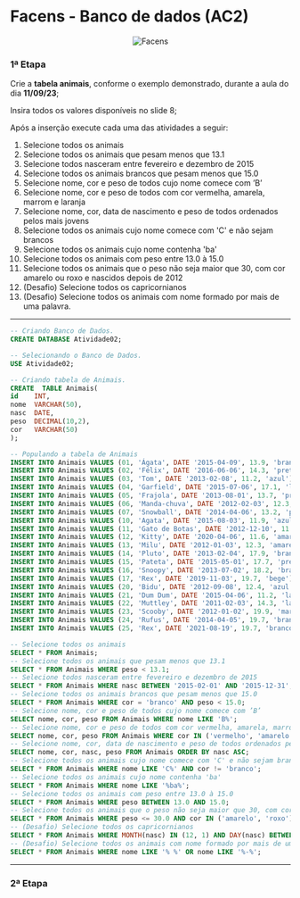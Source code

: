 # Facens - Banco de dados (AC2)

<div align="center">
	
![Facens](https://mlogu6g7z5ex.i.optimole.com/cb:RF8R~518a6/w:500/h:159/q:90/ig:avif/https://facens.br/wp-content/uploads/2021/03/logo-f-b.png)

</div>

### 1ª Etapa

Crie a **tabela animais**, conforme o exemplo demonstrado, durante a aula do dia **11/09/23**;

Insira todos os valores disponíveis no slide 8;

Após a inserção execute cada uma das atividades a seguir:

1. Selecione todos os animais
2. Selecione todos os animais que pesam menos que 13.1
3. Selecione todos nasceram entre fevereiro e dezembro de 2015
4. Selecione todos os animais brancos que pesam menos que 15.0
5. Selecione nome, cor e peso de todos cujo nome comece com ’B’
6. Selecione nome, cor e peso de todos com cor vermelha, amarela, marrom e laranja
7. Selecione nome, cor, data de nascimento e peso de todos ordenados pelos mais jovens
8. Selecione todos os animais cujo nome comece com 'C' e não sejam brancos
9. Selecione todos os animais cujo nome contenha 'ba'
10. Selecione todos os animais com peso entre 13.0 à 15.0
11. Selecione todos os animais que o peso não seja maior que 30, com cor amarelo ou roxo e nascidos depois de 2012
12. (Desafio) Selecione todos os capricornianos
13. (Desafio) Selecione todos os animais com nome formado por mais de uma palavra.

<hr>

```SQL
-- Criando Banco de Dados.
CREATE DATABASE Atividade02;

-- Selecionando o Banco de Dados.
USE Atividade02;

-- Criando tabela de Animais.
CREATE  TABLE Animais(
id    INT, 
nome  VARCHAR(50),
nasc  DATE, 
peso  DECIMAL(10,2),
cor   VARCHAR(50)
);

-- Populando a tabela de Animais
INSERT INTO Animais VALUES (01, 'Ágata', DATE '2015-04-09', 13.9, 'branco');
INSERT INTO Animais VALUES (02, 'Félix', DATE '2016-06-06', 14.3, 'preto');
INSERT INTO Animais VALUES (03, 'Tom', DATE '2013-02-08', 11.2, 'azul');
INSERT INTO Animais VALUES (04, 'Garfield', DATE '2015-07-06', 17.1, 'laranja');
INSERT INTO Animais VALUES (05, 'Frajola', DATE '2013-08-01', 13.7, 'preto');
INSERT INTO Animais VALUES (06, 'Manda-chuva', DATE '2012-02-03', 12.3, 'amarelo');
INSERT INTO Animais VALUES (07, 'Snowball', DATE '2014-04-06', 13.2, 'preto');
INSERT INTO Animais VALUES (10, 'Agata', DATE '2015-08-03', 11.9, 'azul');
INSERT INTO Animais VALUES (11, 'Gato de Botas', DATE '2012-12-10', 11.6, 'amarelo');
INSERT INTO Animais VALUES (12, 'Kitty', DATE '2020-04-06', 11.6, 'amarelo');
INSERT INTO Animais VALUES (13, 'Milu', DATE '2012-01-03', 12.3, 'amarelo');
INSERT INTO Animais VALUES (14, 'Pluto', DATE '2013-02-04', 17.9, 'branco');
INSERT INTO Animais VALUES (15, 'Pateta', DATE '2015-05-01', 17.7, 'preto');
INSERT INTO Animais VALUES (16, 'Snoopy', DATE '2013-07-02', 18.2, 'branco');
INSERT INTO Animais VALUES (17, 'Rex', DATE '2019-11-03', 19.7, 'bege');
INSERT INTO Animais VALUES (20, 'Bidu', DATE '2012-09-08', 12.4, 'azul');
INSERT INTO Animais VALUES (21, 'Dum Dum', DATE '2015-04-06', 11.2, 'laranja');
INSERT INTO Animais VALUES (22, 'Muttley', DATE '2011-02-03', 14.3, 'laranja');
INSERT INTO Animais VALUES (23, 'Scooby', DATE '2012-01-02', 19.9, 'marrom');
INSERT INTO Animais VALUES (24, 'Rufus', DATE '2014-04-05', 19.7, 'branco');
INSERT INTO Animais VALUES (25, 'Rex', DATE '2021-08-19', 19.7, 'branco');

-- Selecione todos os animais
SELECT * FROM Animais;
-- Selecione todos os animais que pesam menos que 13.1
SELECT * FROM Animais WHERE peso < 13.1;
-- Selecione todos nasceram entre fevereiro e dezembro de 2015
SELECT * FROM Animais WHERE nasc BETWEEN '2015-02-01' AND '2015-12-31';
-- Selecione todos os animais brancos que pesam menos que 15.0
SELECT * FROM Animais WHERE cor = 'branco' AND peso < 15.0;
-- Selecione nome, cor e peso de todos cujo nome comece com ’B’
SELECT nome, cor, peso FROM Animais WHERE nome LIKE 'B%';
-- Selecione nome, cor e peso de todos com cor vermelha, amarela, marrom e laranja
SELECT nome, cor, peso FROM Animais WHERE cor IN ('vermelho', 'amarelo', 'marrom', 'laranja');
-- Selecione nome, cor, data de nascimento e peso de todos ordenados pelos mais jovens
SELECT nome, cor, nasc, peso FROM Animais ORDER BY nasc ASC;
-- Selecione todos os animais cujo nome comece com 'C' e não sejam brancos
SELECT * FROM Animais WHERE nome LIKE 'C%' AND cor != 'branco';
-- Selecione todos os animais cujo nome contenha 'ba'
SELECT * FROM Animais WHERE nome LIKE '%ba%';
-- Selecione todos os animais com peso entre 13.0 à 15.0
SELECT * FROM Animais WHERE peso BETWEEN 13.0 AND 15.0;
-- Selecione todos os animais que o peso não seja maior que 30, com cor amarelo ou roxo e nascidos depois de 2012
SELECT * FROM Animais WHERE peso <= 30.0 AND cor IN ('amarelo', 'roxo') AND nasc > '2012-01-01';
-- (Desafio) Selecione todos os capricornianos
SELECT * FROM Animais WHERE MONTH(nasc) IN (12, 1) AND DAY(nasc) BETWEEN 22 AND 19;
-- (Desafio) Selecione todos os animais com nome formado por mais de uma palavra.
SELECT * FROM Animais WHERE nome LIKE '% %' OR nome LIKE '%-%';
```
<hr>

### 2ª Etapa
